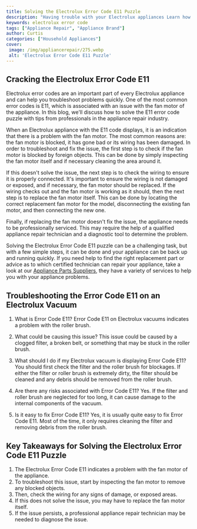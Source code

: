 ```yaml
---
title: Solving the Electrolux Error Code E11 Puzzle
description: "Having trouble with your Electrolux appliances Learn how to diagnose and fix the E11 error code in this helpful blog article Dont let this irritating error get in the way of having a functional home appliance again"
keywords: electrolux error code
tags: ["Appliance Repair", "Appliance Brand"]
author: Curtis
categories: ["Household Appliances"]
cover: 
 image: /img/appliancerepair/275.webp
 alt: 'Electrolux Error Code E11 Puzzle'
---
```

## Cracking the Electrolux Error Code E11

Electrolux error codes are an important part of every Electrolux appliance and can help you troubleshoot problems quickly. One of the most common error codes is E11, which is associated with an issue with the fan motor of the appliance. In this blog, we'll discuss how to solve the E11 error code puzzle with tips from professionals in the appliance repair industry.

When an Electrolux appliance with the E11 code displays, it is an indication that there is a problem with the fan motor. The most common reasons are: the fan motor is blocked, it has gone bad or its wiring has been damaged. In order to troubleshoot and fix the issue, the first step is to check if the fan motor is blocked by foreign objects. This can be done by simply inspecting the fan motor itself and if necessary cleaning the area around it.

If this doesn't solve the issue, the next step is to check the wiring to ensure it is properly connected. It's important to ensure the wiring is not damaged or exposed, and if necessary, the fan motor should be replaced. If the wiring checks out and the fan motor is working as it should, then the next step is to replace the fan motor itself. This can be done by locating the correct replacement fan motor for the model, disconnecting the existing fan motor, and then connecting the new one.

Finally, if replacing the fan motor doesn't fix the issue, the appliance needs to be professionally serviced. This may require the help of a qualified appliance repair technician and a diagnostic tool to determine the problem.

Solving the Electrolux Error Code E11 puzzle can be a challenging task, but with a few simple steps, it can be done and your appliance can be back up and running quickly. If you need help to find the right replacement part or advice as to which certified technician can repair your appliance, take a look at our [Appliance Parts Suppliers](./pages/appliance-parts-suppliers/), they have a variety of services to help you with your appliance problems.

## Troubleshooting the Error Code E11 on an Electrolux Vacuum

1. What is Error Code E11?
Error Code E11 on Electrolux vacuums indicates a problem with the roller brush.

2. What could be causing this issue?
This issue could be caused by a clogged filter, a broken belt, or something that may be stuck in the roller brush.

3. What should I do if my Electrolux vacuum is displaying Error Code E11?
You should first check the filter and the roller brush for blockages. If either the filter or roller brush is extremely dirty, the filter should be cleaned and any debris should be removed from the roller brush.

4. Are there any risks associated with Error Code E11?
Yes. If the filter and roller brush are neglected for too long, it can cause damage to the internal components of the vacuum.

5. Is it easy to fix Error Code E11?
Yes, it is usually quite easy to fix Error Code E11. Most of the time, it only requires cleaning the filter and removing debris from the roller brush.

## Key Takeaways for Solving the Electrolux Error Code E11 Puzzle 
1. The Electrolux Error Code E11 indicates a problem with the fan motor of the appliance.
2. To troubleshoot this issue, start by inspecting the fan motor to remove any blocked objects.
3. Then, check the wiring for any signs of damage, or exposed areas.
4. If this does not solve the issue, you may have to replace the fan motor itself.
5. If the issue persists, a professional appliance repair technician may be needed to diagnose the issue.
